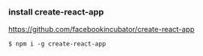 ### install create-react-app

https://github.com/facebookincubator/create-react-app

```
$ npm i -g create-react-app
```
